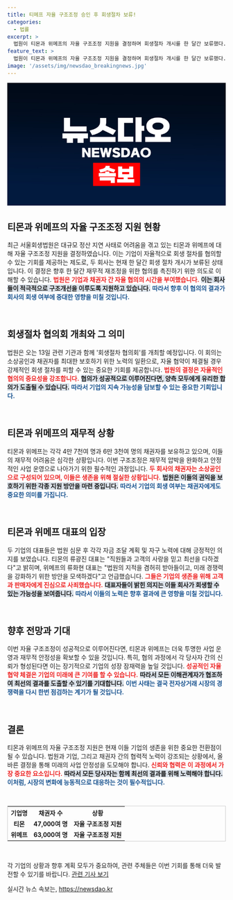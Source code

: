 ```yaml
---
title: 티메프 자율 구조조정 승인 후 회생절차 보류!
categories:
  - 법률
excerpt: >
  법원이 티몬과 위메프의 자율 구조조정 지원을 결정하며 회생절차 개시를 한 달간 보류했다. 기업과 채권자 간의 협의가 이뤄질 기간을 제공하며, 협의회는 13일 열릴 예정이다. 두 대표는 진정성을 강조하며 회생 의지를 보였다.
feature_text: >
  법원이 티몬과 위메프의 자율 구조조정 지원을 결정하며 회생절차 개시를 한 달간 보류했다. 기업과 채권자 간의 협의가 이뤄질 기간을 제공하며, 협의회는 13일 열릴 예정이다. 두 대표는 진정성을 강조하며 회생 의지를 보였다.
image: '/assets/img/newsdao_breakingnews.jpg'
---
```


<p><img src="/assets/img/newsdao_breakingnews.jpg" alt="ranknews 속보" /></p>

<h2 data-ke-size="size26">티몬과 위메프의 자율 구조조정 지원 현황</h2>

<p data-ke-size="size16">최근 서울회생법원은 대규모 정산 지연 사태로 어려움을 겪고 있는 티몬과 위메프에 대해 자율 구조조정 지원을 결정하였습니다. 이는 기업이 자율적으로 회생 절차를 협의할 수 있는 기회를 제공하는 제도로, 두 회사는 현재 한 달간 회생 절차 개시가 보류된 상태입니다. 이 결정은 향후 한 달간 재무적 재조정을 위한 협의를 촉진하기 위한 의도로 이해할 수 있습니다. <b><span style="color: #ee2323;">법원은 기업과 채권자 간 자율 협의의 시간을 부여했습니다.</span></b> <b><span style="background-color: #21538527;">이는 회사들이 적극적으로 구조개선을 이루도록 지원하고 있습니다.</span></b> <b><span style="color: #1a5490;">따라서 향후 이 협의의 결과가 회사의 회생 여부에 중대한 영향을 미칠 것입니다.</span></b></p>

<p data-ke-size="size16">&nbsp;</p>

<h2 data-ke-size="size26">회생절차 협의회 개최와 그 의미</h2>

<p data-ke-size="size16">법원은 오는 13일 관련 기관과 함께 '회생절차 협의회'를 개최할 예정입니다. 이 회의는 소상공인과 채권자를 최대한 보호하기 위한 노력의 일환으로, 자율 협약이 체결될 경우 강제적인 회생 절차를 피할 수 있는 중요한 기회를 제공합니다. <b><span style="color: #ee2323;">법원의 결정은 자율적인 협의의 중요성을 강조합니다.</span></b> <b><span style="background-color: #21538527;">협의가 성공적으로 이루어진다면, 양측 모두에게 유리한 합의가 도출될 수 있습니다.</span></b> <b><span style="color: #1a5490;">따라서 기업의 지속 가능성을 담보할 수 있는 중요한 기회입니다.</span></b></p>

<p data-ke-size="size16">&nbsp;</p>

<h2 data-ke-size="size26">티몬과 위메프의 재무적 상황</h2>

<p data-ke-size="size16">티몬과 위메프는 각각 4만 7천여 명과 6만 3천여 명의 채권자를 보유하고 있으며, 이들의 재무적 어려움은 심각한 상황입니다. 이번 구조조정은 재무적 압박을 완화하고 안정적인 사업 운영으로 나아가기 위한 필수적인 과정입니다. <b><span style="color: #ee2323;">두 회사의 채권자는 소상공인으로 구성되어 있으며, 이들은 생존을 위해 절실한 상황입니다.</span></b> <b><span style="background-color: #21538527;">법원은 이들의 권익을 보호하기 위한 각종 지원 방안을 마련 중입니다.</span></b> <b><span style="color: #1a5490;">따라서 기업의 회생 여부는 채권자에게도 중요한 의미를 가집니다.</span></b></p>

<p data-ke-size="size16">&nbsp;</p>

<h2 data-ke-size="size26">티몬과 위메프 대표의 입장</h2>

<p data-ke-size="size16">두 기업의 대표들은 법원 심문 후 각각 자금 조달 계획 및 자구 노력에 대해 긍정적인 의지를 보였습니다. 티몬의 류광진 대표는 "직원들과 고객의 사랑을 믿고 최선을 다하겠다"고 밝히며, 위메프의 류화현 대표는 "법원의 지적을 겸허히 받아들이고, 미래 경쟁력을 강화하기 위한 방안을 모색하겠다"고 언급했습니다. <b><span style="color: #ee2323;">그들은 기업의 생존을 위해 고객과 판매자에게 진심으로 사죄했습니다.</span></b> <b><span style="background-color: #21538527;">대표자들이 밝힌 의지는 이들 회사가 회생할 수 있는 가능성을 보여줍니다.</span></b> <b><span style="color: #1a5490;">따라서 이들의 노력은 향후 결과에 큰 영향을 미칠 것입니다.</span></b></p>

<p data-ke-size="size16">&nbsp;</p>

<h2 data-ke-size="size26">향후 전망과 기대</h2>

<p data-ke-size="size16">이번 자율 구조조정이 성공적으로 이루어진다면, 티몬과 위메프는 더욱 투명한 사업 운영과 재무적 안정성을 확보할 수 있을 것입니다. 특히, 협의 과정에서 각 당사자 간의 신뢰가 형성된다면 이는 장기적으로 기업의 성장 잠재력을 높일 것입니다. <b><span style="color: #ee2323;">성공적인 자율 협약 체결은 기업의 미래에 큰 기여를 할 수 있습니다.</span></b> <b><span style="background-color: #21538527;">따라서 모든 이해관계자가 협조하여 최선의 결과를 도출할 수 있기를 기대합니다.</span></b> <b><span style="color: #1a5490;">이번 사태는 결국 전자상거래 시장의 경쟁력을 다시 한번 점검하는 계기가 될 것입니다.</span></b></p>

<p data-ke-size="size16">&nbsp;</p>

<h2 data-ke-size="size26">결론</h2>

<p data-ke-size="size16">티몬과 위메프의 자율 구조조정 지원은 현재 이들 기업의 생존을 위한 중요한 전환점이 될 수 있습니다. 법원과 기업, 그리고 채권자 간의 협력적 노력이 강조되는 상황에서, 올바른 결정을 통해 미래의 사업 안정성을 도모해야 합니다. <b><span style="color: #ee2323;">신뢰와 협력은 이 과정에서 가장 중요한 요소입니다.</span></b> <b><span style="background-color: #21538527;">따라서 모든 당사자는 함께 최선의 결과를 위해 노력해야 합니다.</span></b> <b><span style="color: #1a5490;">이처럼, 시장의 변화에 능동적으로 대응하는 것이 필수적입니다.</span></b></p>

<p data-ke-size="size16">&nbsp;</p>

<table style="width:100%; border:1px solid #ccc;">
  <tr>
    <th style="text-align: center;">기업명</th>
    <th style="text-align: center;">채권자 수</th>
    <th style="text-align: center;">상황</th>
  </tr>
  <tr>
    <td style="text-align: center; height: 17px;"><b>티몬</b></td>
    <td style="text-align: center; height: 17px;"><b>47,000여 명</b></td>
    <td style="text-align: center; height: 17px;"><b>자율 구조조정 지원</b></td>
  </tr>
  <tr>
    <td style="text-align: center; height: 17px;"><b>위메프</b></td>
    <td style="text-align: center; height: 17px;"><b>63,000여 명</b></td>
    <td style="text-align: center; height: 17px;"><b>자율 구조조정 지원</b></td>
  </tr>
</table>

<p data-ke-size="size16">&nbsp;</p>

<p data-ke-size="size16">각 기업의 상황과 향후 계획 모두가 중요하여, 관련 주체들은 이번 기회를 통해 더욱 발전할 수 있기를 바랍니다. <a href="https://url.kr/b71afn">관련 기사 보기</a></p>
실시간 뉴스 속보는, <a href="https://newsdao.kr" rel="dofollow">https://newsdao.kr</a>



